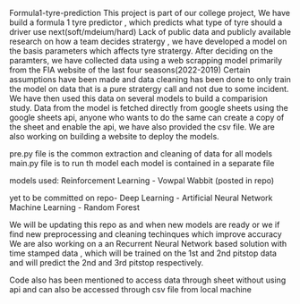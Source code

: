Formula1-tyre-prediction
This project is part of our college project, We have build a formula 1 tyre predictor , which predicts what type of tyre should a driver use next(soft/mdeium/hard) Lack of public data and publicly available research on how a team decides stratergy , we have developed a model on the basis parameters which affects tyre stratergy. After deciding on the paramters, we have collected data using a web scrapping model primarily from the FIA website of the last four seasons(2022-2019) Certain assumptions have been made and data cleaning has been done to only train the model on data that is a pure stratergy call and not due to some incident. We have then used this data on several models to build a comparision study. Data from the model is fetched directly from google sheets using the google sheets api, anyone who wants to do the same can create a copy of the sheet and enable the api, we have also provided the csv file. We are also working on building a website to deploy the models.

pre.py file is the common extraction and cleaning of data for all models main.py file is to run th model each model is contained in a separate file

models used: Reinforcement Learning - Vowpal Wabbit (posted in repo)

yet to be committed on repo- Deep Learning - Artificial Neural Network Machine Learning - Random Forest

We will be updating this repo as and when new models are ready or we if find new preprocessing and cleaning techinques which improve accuracy We are also working on a an Recurrent Neural Network based solution with time stamped data , which will be trained on the 1st and 2nd pitstop data and will predict the 2nd and 3rd pitstop respectively.

Code also has been mentioned to access data through sheet without using api and can also be accessed through csv file from local machine
